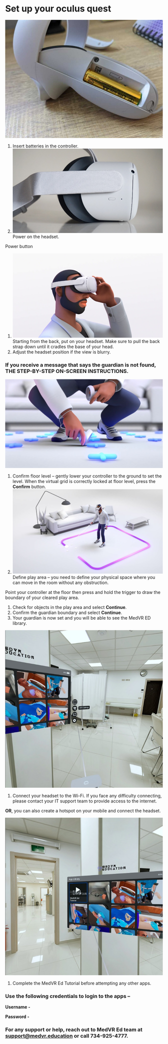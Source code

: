 # Set up your oculus quest

![](<../../../.gitbook/assets/0 (6) (1)>)

1. Insert batteries in the controller.
2. ![](<../../../.gitbook/assets/1 (2) (1) (1)>)Power on the headset.

Power button

1. ![](<../../../.gitbook/assets/2 (3)>)Starting from the back, put on your headset. Make sure to pull the back strap down until it cradles the base of your head.
2. Adjust the headset position if the view is blurry.

### If you receive a message that says the guardian is not found, THE STEP-BY-STEP ON-SCREEN INSTRUCTIONS.

![](<../../../.gitbook/assets/3 (1)>)

1. Confirm floor level – gently lower your controller to the ground to set the level. When the virtual grid is correctly locked at floor level, press the **Confirm** button.
2. ![](<../../../.gitbook/assets/4 (1)>)Define play area – you need to define your physical space where you can move in the room without any obstruction.

Point your controller at the floor then press and hold the trigger to draw the boundary of your cleared play area.

1. Check for objects in the play area and select **Continue**.
2. Confirm the guardian boundary and select **Continue**.
3. Your guardian is now set and you will be able to see the MedVR ED library.

![](<../../../.gitbook/assets/5 (1)>)

1. Connect your headset to the Wi-Fi. If you face any difficulty connecting, please contact your IT support team to provide access to the internet.

**OR**, you can also create a hotspot on your mobile and connect the headset.

![](../../../.gitbook/assets/6)

1. Complete the MedVR Ed Tutorial before attempting any other apps.

### **Use the following credentials to login to the apps –**

**Username -**

**Password -**

### For any support or help, reach out to MedVR Ed team at [support@medvr.education](mailto:support@medvr.education) or call 734-925-4777.
